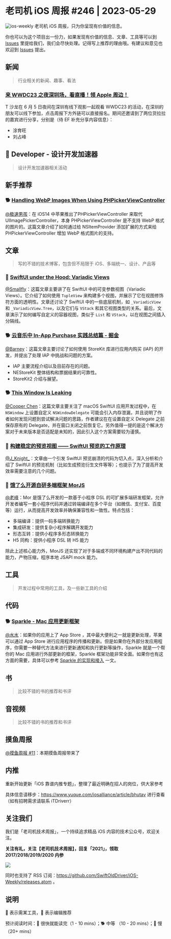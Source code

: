 # 老司机 iOS 周报 #246 | 2023-05-29

![ios-weekly](https://github.com/SwiftOldDriver/iOS-Weekly/blob/master/assets/ios-weekly.png?raw=true)
老司机 iOS 周报，只为你呈现有价值的信息。

你也可以为这个项目出一份力，如果发现有价值的信息、文章、工具等可以到 [Issues](https://github.com/SwiftOldDriver/iOS-Weekly/issues) 里提给我们，我们会尽快处理。记得写上推荐的理由哦。有建议和意见也欢迎到 [Issues](https://github.com/SwiftOldDriver/iOS-Weekly/issues) 提出。

## 新闻
> 行业相关的新闻、趣事、看法

### [来 WWDC23 之夜深圳场，看直播！领 Apple 周边！](https://www.huodongxing.com/event/4704118639500?td=2142604620453)

T 沙龙在 6 月 5 日夜间在深圳有线下观影一起观看 WWDC23 的活动，在深圳的朋友可以线下参加，点击周报下方外链可以直接报名。期间还邀请到了两位货拉拉的嘉宾进行分享，分别是（待 EF 补充分享内容信息）：
- 涂育旺
- 刘占峰

##  Developer - 设计开发加速器

> 设计开发加速器相关活动

## 新手推荐

### 🐕 [Handling WebP Images When Using PHPickerViewController](https://swiftsenpai.com/development/webp-phpickerviewcontroller/)

[@极速男孩](https://github.com/ztlyyznf001)：在 iOS14 中苹果推出了PHPickerViewController 来取代 UIImagePickerController，本身 PHPickerViewController 是不支持 WebP 格式的图片的。这篇文章介绍了如何通过给 NSItemProvider 添加扩展的方式来给 PHPickerViewController 增加 WebP 格式图片的支持。

## 文章

> 写的不错的技术博客，包含但不局限于 iOS、多端统一、设计、产品等

### 🐎 [SwiftUI under the Hood: Variadic Views](https://movingparts.io/variadic-views-in-swiftui)

[@Smallfly](https://github.com/iostalks)：这篇文章主要讲了在 SwiftUI 中的可变参数视图（Variadic Views）。它介绍了如何使用 `TupleView` 来构建多个视图，并展示了它在视图修饰符方面的透明性。文章还讨论了 SwiftUI 中的一些底层机制，如 `_VariadicView` 和 `_VariadicView.Tree`，以及它们与 `VStack` 和其它视图类型的关系。最后，文章演示了如何编写自定义的容器视图，类似于 `List` 和 `VStack`，以在视图之间插入分隔线。

### 🐕 [云音乐中 In-App Purchase 实践总结篇 - 掘金](https://juejin.cn/post/7233948883045941303)

[@Barney](https://github.com/BarneyZhaoooo)：这篇文章主要讨论了如何使用 StoreKit 库进行应用内购买 (IAP) 的开发，并提出了处理 IAP 中挑战和问题的方案。

- IAP 主要流程介绍以及目前存在的问题。
- NEStoreKit 整体结构和票据结果的可靠性。
- StoreKit2 介绍与展望。

### 🐕 [This Window Is Leaking](https://byla.lt/posts/this-window-is-leaking/)

[@Cooper Chen](https://github.com/cjlcooper)：这篇文章主要关注了 macOS SwiftUI 应用开发过程中，在 `NSWindow` 上设置自定义 `NSWindowDelegate` 可能会引入内存泄漏，并且说明了作者如何发现问题到尝试解决问题的思路，作者建议在在设置自定义 Delegate 之前保存原有的 Delegate，并在窗口关闭之前恢复它。另外值得一提的是这个解决方案对于未来版本是否适配是未知的，因此引入这个方案需要较为谨慎。

### 🐎 [构建稳定的预览视图 —— SwiftUI 预览的工作原理](https://juejin.cn/post/7236009910147596343)

[@J_Knight_](https://github.com/knightsj)：文章由一个引发 SwiftUI 预览崩溃的代码为切入点，深入分析和介绍了 SwiftUI 的预览机制（比如生成预览衍生文件等等）；也提示了为了提高开发效率需要注意的几个问题。

### 🐎 [饿了么开源自研多端框架 MorJS](https://mp.weixin.qq.com/s/XE6l7pMuj_0Vt9BWQG1XrQ)

[@老峰](https://github.com/eleme/morjs)：Mor 是饿了么开发的一款基于小程序 DSL 的可扩展多端研发框架，允许开发者编写一套小程序代码并通过转端编译在多个平台（如微信、支付宝、百度等）运行，从而提高开发效率并确保兼容性和一致性。特点包括：
- 多端编译：提供一码多端转换能力
- 集成研发：提供复杂小程序解耦开发能力
- 形态互转：提供小程序多形态转换能力
- H5 同构：提供小程序 DSL 转 H5 能力

除此上述核心能力外，MorJS 还实现了对于多端或不同环境构建产出不同代码的能力，产物压缩，程序本地 JSAPI mock 能力。

## 工具

> 开发过程中常用的工具，及一些新工具的介绍

## 代码

### 🐕 [Sparkle - Mac 应用更新框架](https://github.com/sparkle-project/Sparkle)

[@水水](https://www.xuyanlan.com/)：如果你的应用上了 App Store ，其中最大便利之一就是更新处理，苹果可以通过 App Store 进行应用程序的传播和更新。但是如果你在外部分发应用程序，你需要一种替代方法来进行更新通知和执行更新等操作，Sparkle 就是一个帮你的 Mac 应用进行外部更新的框架，Sparkle 框架功能非常全面。如果你也有这方面的需要，具体可以参考 [Sparkle 的实现和接入](https://troz.net/post/2023/sparkle/?utm_campaign=iOS%2BDev%2BWeekly&utm_medium=web&utm_source=iOS%2BDev%2BWeekly%2BIssue%2B606) 一文。

## 书

> 比较不错的书的推荐和书评

## 音视频

> 比较不错的书的推荐和书评

## 摸鱼周报

[@摸鱼周报 #11](https://mp.weixin.qq.com/s/hE9wYlLX8F1sKjIF5eIPVQ)：本期摸鱼周报带来了

## 内推

重新开始更新「iOS 靠谱内推专题」，整理了最近明确在招人的岗位，供大家参考

具体信息请移步：https://www.yuque.com/iosalliance/article/bhutav 进行查看（如有招聘需求请联系 iTDriverr）

## 关注我们

我们是「老司机技术周报」，一个持续追求精品 iOS 内容的技术公众号，欢迎关注。

**关注有礼，关注【老司机技术周报】，回复「2021」，领取 2017/2018/2019/2020 内参**

![](https://github.com/SwiftOldDriver/iOS-Weekly/blob/master/assets/qrcode_for_wechat.jpg?raw=true)

同时也支持了 RSS 订阅：https://github.com/SwiftOldDriver/iOS-Weekly/releases.atom 。

## 说明

🚧 表示需某工具，🌟 表示编辑推荐

预计阅读时间：🐎 很快就能读完（1 - 10 mins）；🐕 中等 （10 - 20 mins）；🐢 慢（20+ mins）
